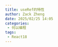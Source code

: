 ```yaml
---
title: useRef的特性
author: Zack Zheng
date: 2025/02/25 14:05
categories:
 - 何以编程
tags:
 - React18
---
```



<Suspense>
  <my-codes repo="o-bricks" path="demoCodes/react-study/react-demo/src/useRefDemo.jsx" lang="js" />
</Suspense>

